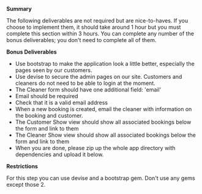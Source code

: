 **Summary**

The following deliverables are not required but are nice-to-haves. If you choose to implement them, it should take around 1 hour but you must complete this section within 3 hours. You can complete any number of the bonus deliverables; you don't need to complete all of them.

**Bonus Deliverables**

- Use bootstrap to make the application look a little better, especially the pages seen by our customers.
- Use devise to secure the admin pages on our site. Customers and cleaners do not need to be able to login   at the moment.
- The Cleaner form should have one additional field: 'email'
- Email should be required
- Check that it is a valid email address
- When a new booking is created, email the cleaner with information on the booking and customer.
- The Customer Show view should show all associated bookings below the form and link to them
- The Cleaner Show view should show all associated bookings below the form and link to them
- When you are done, please zip up the whole app directory with dependencies and upload it below.

**Restrictions**

For this step you can use devise and a bootstrap gem. Don't use any gems except those 2.
